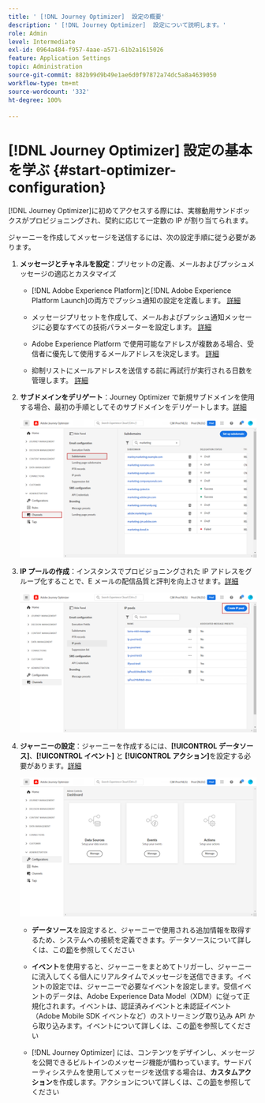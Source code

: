 ```yaml
---
title: ' [!DNL Journey Optimizer]  設定の概要'
description: ' [!DNL Journey Optimizer]  設定について説明します。'
role: Admin
level: Intermediate
exl-id: 0964a484-f957-4aae-a571-61b2a1615026
feature: Application Settings
topic: Administration
source-git-commit: 882b99d9b49e1ae6d0f97872a74dc5a8a4639050
workflow-type: tm+mt
source-wordcount: '332'
ht-degree: 100%

---
```



# [!DNL Journey Optimizer] 設定の基本を学ぶ {#start-optimizer-configuration}

[!DNL Journey Optimizer]に初めてアクセスする際には、実稼動用サンドボックスがプロビジョニングされ、契約に応じて一定数の IP が割り当てられます。

ジャーニーを作成してメッセージを送信するには、次の設定手順に従う必要があります。

1. **メッセージとチャネルを設定**：プリセットの定義、メールおよびプッシュメッセージの適応とカスタマイズ

   * [!DNL Adobe Experience Platform]と[!DNL Adobe Experience Platform Launch]の両方でプッシュ通知の設定を定義します。 [詳細](../messages/push-gs.md)

   * メッセージプリセットを作成して、メールおよびプッシュ通知メッセージに必要なすべての技術パラメーターを設定します。 [詳細](message-presets.md)

   * Adobe Experience Platform で使用可能なアドレスが複数ある場合、受信者に優先して使用するメールアドレスを決定します。 [詳細](primary-email-addresses.md)

   * 抑制リストにメールアドレスを送信する前に再試行が実行される日数を管理します。 [詳細](manage-suppression-list.md)

   <!--
    * Understand push notification flow. [Learn more](../messages/push-gs.md)
    -->

1. **サブドメインをデリゲート**：Journey Optimizer で新規サブドメインを使用する場合、最初の手順としてそのサブドメインをデリゲートします。[詳細](about-subdomain-delegation.md)

   ![](assets/subdomain.png)

1. **IP プールの作成**：インスタンスでプロビジョニングされた IP アドレスをグループ化することで、E メールの配信品質と評判を向上させます。[詳細](ip-pools.md)

   ![](assets/ip-pool.png)

1. **ジャーニーの設定**：ジャーニーを作成するには、**[!UICONTROL データソース]**、**[!UICONTROL イベント]** と **[!UICONTROL アクション]**&#x200B;を設定する必要があります。[詳細](about-data-sources-events-actions.md)

   ![](assets/admin-menu.png)

   * **データソース**&#x200B;を設定すると、ジャーニーで使用される追加情報を取得するため、システムへの接続を定義できます。データソースについて詳しくは、この[節](../datasource/about-data-sources.md)を参照してください

   * **イベント**&#x200B;を使用すると、ジャーニーをまとめてトリガーし、ジャーニーに流入してくる個人にリアルタイムでメッセージを送信できます。イベントの設定では、ジャーニーで必要なイベントを設定します。受信イベントのデータは、Adobe Experience Data Model（XDM）に従って正規化されます。イベントは、認証済みイベントと未認証イベント（Adobe Mobile SDK イベントなど）のストリーミング取り込み API から取り込みます。イベントについて詳しくは、この[節](../event/about-events.md)を参照してください

   * [!DNL Journey Optimizer] には、コンテンツをデザインし、メッセージを公開できるビルトインのメッセージ機能が備わっています。サードパーティシステムを使用してメッセージを送信する場合は、**カスタムアクション**&#x200B;を作成します。アクションについて詳しくは、この[節](../action/action.md)を参照してください